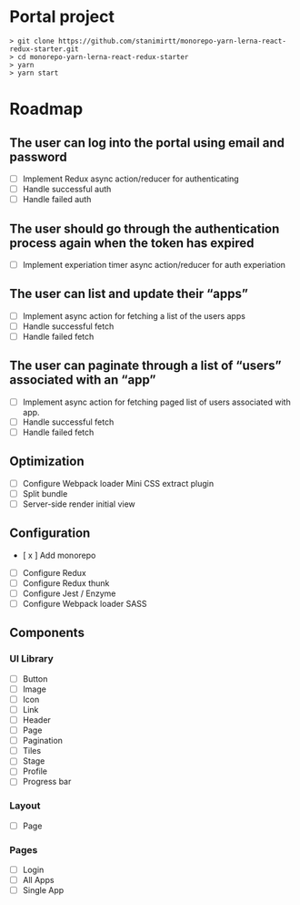 # Portal project
```
> git clone https://github.com/stanimirtt/monorepo-yarn-lerna-react-redux-starter.git
> cd monorepo-yarn-lerna-react-redux-starter
> yarn
> yarn start
```

# Roadmap
## The user can log into the portal using email and password
- [ ] Implement Redux async action/reducer for authenticating
- [ ] Handle successful auth
- [ ] Handle failed auth

## The user should go through the authentication process again when the token has expired
- [ ] Implement experiation timer async action/reducer for auth experiation

## The user can list and update their “apps”
- [ ] Implement async action for fetching a list of the users apps
- [ ] Handle successful fetch
- [ ] Handle failed fetch

## The user can paginate through a list of “users” associated with an “app”
- [ ] Implement async action for fetching paged list of users associated with app.
- [ ] Handle successful fetch
- [ ] Handle failed fetch

## Optimization
- [ ] Configure Webpack loader Mini CSS extract plugin
- [ ] Split bundle
- [ ] Server-side render initial view

## Configuration
- [ x ] Add monorepo
- [ ] Configure Redux
- [ ] Configure Redux thunk
- [ ] Configure Jest / Enzyme
- [ ] Configure Webpack loader SASS

## Components
### UI Library
- [ ] Button
- [ ] Image
- [ ] Icon
- [ ] Link
- [ ] Header
- [ ] Page
- [ ] Pagination
- [ ] Tiles
- [ ] Stage
- [ ] Profile
- [ ] Progress bar

### Layout
- [ ] Page

### Pages
- [ ] Login
- [ ] All Apps
- [ ] Single App